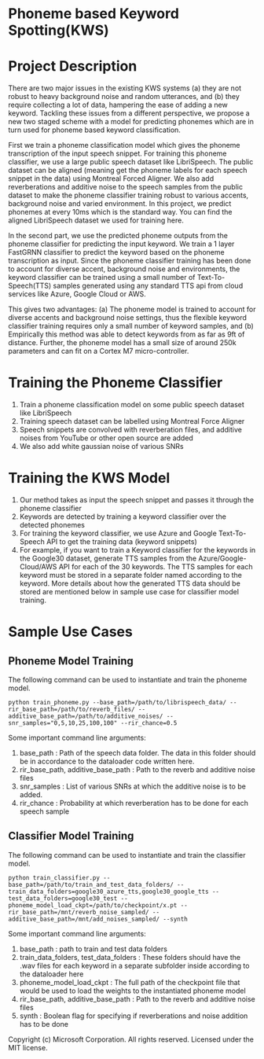 # Phoneme based Keyword Spotting(KWS)

# Project Description
There are two major issues in the existing KWS systems (a) they are not robust to heavy background noise and random utterances, and (b) they require collecting a lot of data, hampering the ease of adding a new keyword. Tackling these issues from a different perspective, we propose a new two staged scheme with a model for predicting phonemes which are in turn used for phoneme based keyword classification. 

First we train a phoneme classification model which gives the phoneme transcription of the input speech snippet. For training this phoneme classifier, we use a large public speech dataset like LibriSpeech. The public dataset can be aligned (meaning get the phoneme labels for each speech snippet in the data) using Montreal Forced Aligner. We also add reverberations and additive noise to the speech samples from the public dataset to make the phoneme classifier training robust to various accents, background noise and varied environment. In this project, we predict phonemes at every 10ms which is the standard way. You can find the aligned LibriSpeech dataset we used for training here.

In the second part, we use the predicted phoneme outputs from the phoneme classifier for predicting the input keyword. We train a 1 layer FastGRNN classifier to predict the keyword based on the phoneme transcription as input. Since the phoneme classifier training has been done to account for diverse accent, background noise and environments, the keyword classifier can be trained using a small number of Text-To-Speech(TTS) samples generated using any standard TTS api from cloud services like Azure, Google Cloud or AWS.

This gives two advantages: (a) The phoneme model is trained to account for diverse accents and background noise settings, thus the flexible keyword classifier training requires only a small number of keyword samples, and (b) Empirically this method was able to detect keywords from as far as 9ft of distance. Further, the phoneme model has a small size of around 250k parameters and can fit on a Cortex M7 micro-controller.

# Training the Phoneme Classifier
1) Train a phoneme classification model on some public speech dataset like LibriSpeech
2) Training speech dataset can be labelled using Montreal Force Aligner
3) Speech snippets are convolved with reverberation files, and additive noises from YouTube or other open source are added
4) We also add white gaussian noise of various SNRs

# Training the KWS Model
1) Our method takes as input the speech snippet and passes it through the phoneme classifier
2) Keywords are detected by training a keyword classifier over the detected phonemes
3) For training the keyword classifier, we use Azure and Google Text-To-Speech API to get the training data (keyword snippets)
4) For example, if you want to train a Keyword classifier for the keywords in the Google30 dataset, generate TTS samples from the Azure/Google-Cloud/AWS API for each of the 30 keywords. The TTS samples for each keyword must be stored in a separate folder named according to the keyword. More details about how the generated TTS data should be stored are mentioned below in sample use case for classifier model training.

# Sample Use Cases

## Phoneme Model Training
The following command can be used to instantiate and train the phoneme model.
```
python train_phoneme.py --base_path=/path/to/librispeech_data/ --rir_base_path=/path/to/reverb_files/ --additive_base_path=/path/to/additive_noises/ --snr_samples="0,5,10,25,100,100" --rir_chance=0.5 
```
Some important command line arguments:
1) base_path : Path of the speech data folder. The data in this folder should be in accordance to the dataloader code written here. 
2) rir_base_path, additive_base_path : Path to the reverb and additive noise files
3) snr_samples : List of various SNRs at which the additive noise is to be added.
4) rir_chance : Probability at which reverberation has to be done for each speech sample

## Classifier Model Training
The following command can be used to instantiate and train the classifier model.
```
python train_classifier.py --base_path=/path/to/train_and_test_data_folders/ --train_data_folders=google30_azure_tts,google30_google_tts --test_data_folders=google30_test --phoneme_model_load_ckpt=/path/to/checkpoint/x.pt --rir_base_path=/mnt/reverb_noise_sampled/ --additive_base_path=/mnt/add_noises_sampled/ --synth 
```
Some important command line arguments:

1) base_path : path to train and test data folders
2) train_data_folders, test_data_folders : These folders should have the .wav files for each keyword in a separate subfolder inside according to the dataloader here
3) phoneme_model_load_ckpt : The full path of the checkpoint file that would be used to load the weights to the instantiated phoneme model
4) rir_base_path, additive_base_path : Path to the reverb and additive noise files
5) synth : Boolean flag for specifying if reverberations and noise addition has to be done

Copyright (c) Microsoft Corporation. All rights reserved.
Licensed under the MIT license.